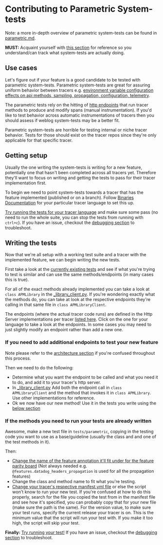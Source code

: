 # Contributing to Parametric System-tests

Note: a more in-depth overview of parametric system-tests can be found in [parametric.md](parametric.md).

**MUST:** Acquaint yourself with [this section](parametric.md#architecture-how-system-tests-work) for reference so you understand/can track what system-tests are actually doing.

## Use cases

Let's figure out if your feature is a good candidate to be tested with parametric system-tests. Parametric system-tests are great for assuring uniform behavior between tracers e.g. [environment variable configuration effects on api methods, sampling, propagation, configuration, telemetry](/tests/parametric).

The parametric tests rely on the hitting of [http endpoints](/tests/parametric) that run tracer methods to produce and modify spans (manual instrumentation). If you'd like to test behavior across automatic instrumentations of tracers then you should assess if weblog system-tests may be a better fit.

Parametric system-tests are horrible for testing internal or niche tracer behavior. Tests for those should exist on the tracer repos since they're only applicable for that specific tracer.

## Getting setup

Usually the one writing the system-tests is writing for a new feature, potentially one that hasn't been completed across all tracers yet. Therefore they'll want to focus on writing and getting the tests to pass for their tracer implementation first.

To begin we need to point system-tests towards a tracer that has the feature implemented (published or on a branch).
Follow [Binaries Documentation](../execute/binaries.md) for your particular tracer language to set this up.

[Try running the tests for your tracer language](parametric.md#running-the-tests) and make sure some pass (no need to run the whole suite, you can stop the tests from running with `ctrl+c`). If you have an issue, checkout the [debugging section](parametric.md#debugging) to troubleshoot.

## Writing the tests

Now that we're all setup with a working test suite and a tracer with the implemented feature, we can begin writing the new tests.

First take a look at the [currently existing tests](/tests/parametric) and see if what you're trying to test is similar and can use the same methods/endpoints (in many cases this is true).

For all of the exact methods already implemented you can take a look at `class APMLibrary` in the [_library_client.py](/utils/parametric/_library_client.py). If you're wondering exactly what the methods do, you can take at look at the respective endpoints they're calling in that same file in `class APMLibraryClient`.

The endpoints (where the actual tracer code runs) are defined in the Http Server implementations per tracer [listed here](parametric.md#http-server-implementations). Click on the one for your language to take a look at the endpoints. In some cases you may need to just slightly modify an endpoint rather than add a new one.

### If you need to add additional endpoints to test your new feature

Note please refer to the [architecture section](parametric.md#architecture-how-system-tests-work) if you're confused throughout this process.

Then we need to do the following:

* Determine what you want the endpoint to be called and what you need it to do, and add it to your tracer's http server.
* In [_library_client.py](/utils/parametric/_library_client.py) Add both the endpoint call in `class APMLibraryClient` and the method that invokes it in `class APMLibrary`. Use other implementations for reference.
* Ok we now have our new method! Use it in the tests you write using the [below section](#if-the-methods-you-need-to-run-your-tests-are-already-written)

### If the methods you need to run your tests are already written

Awesome, make a new test file in `tests/parametric`, copying in the testing code you want to use as a base/guideline (usually the class and and one of the test methods in it).

Then:

* [Change the name of the feature annotation it'll fit under for the feature parity board](/docs/edit/features.md) (Not always needed e.g. `@features.datadog_headers_propagation` is used for all the propagation features)
* Change the class and method name to fit what you're testing.
* [Change your tracer's respective manifest.yml file](/docs/edit/manifest.md) or else the script won't know to run your new test. If you're confused at how to do this properly, search for the file you copied the test from in the manifest file and see how it's specified, you can probably copy that for your new file (make sure the path is the same).
For the version value, to make sure your test runs, specify the current release your tracer is on. This is the minimum value that the script will run your test with. If you make it too high, the script will skip your test.



**Finally:**
[Try running your test!](parametric.md#running-the-tests)
If you have an issue, checkout the [debugging section](parametric.md#debugging) to troubleshoot.

